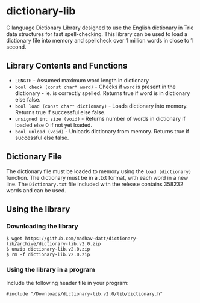 # dictionary-lib
C language Dictionary Library designed to use the English dictionary in Trie data structures for fast spell-checking.
This library can be used to load a dictionary file into memory and spellcheck over 1 million words in close to 1 second.

## Library Contents and Functions

* `LENGTH` - Assumed maximum word length in dictionary
* `bool check (const char* word)` - Checks if `word` is present in the dictionary - ie. is correctly spelled. Returns true if word is in dictionary else false.
* `bool load (const char* dictionary)` - Loads dictionary into memory.  Returns true if successful else false.
* `unsigned int size (void)` - Returns number of words in dictionary if loaded else 0 if not yet loaded.
* `bool unload (void)` - Unloads dictionary from memory.  Returns true if successful else false.

## Dictionary File 

The dictionary file must be loaded to memory using the `load (dictionary)` function. The dictionary must be in a .txt format, with each word in a new line. The `Dictionary.txt` file included with the release contains 358232 words and can be used.

## Using the library

### Downloading the library

    $ wget https://github.com/madhav-datt/dictionary-lib/archive/dictionary-lib.v2.0.zip
    $ unzip dictionary-lib.v2.0.zip
    $ rm -f dictionary-lib.v2.0.zip

### Using the library in a program

Include the following header file in your program:

    #include "/Downloads/dictionary-lib.v2.0/lib/dictionary.h"
